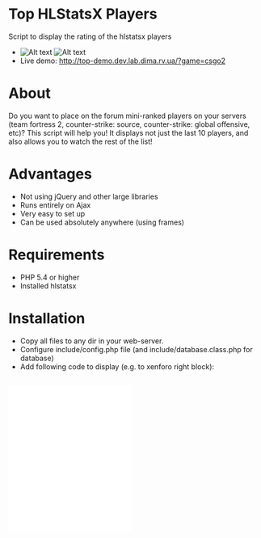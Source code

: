 # Top HLStatsX Players
Script to display the rating of the hlstatsx players

- ![Alt text](http://top-demo.dev.lab.dima.rv.ua/images/1.png "Screenshot 1") ![Alt text](http://top-demo.dev.lab.dima.rv.ua/images/2.png "Screenshot 2")
- Live demo: http://top-demo.dev.lab.dima.rv.ua/?game=csgo2


# About
Do you want to place on the forum mini-ranked players on your servers (team fortress 2, counter-strike: source, counter-strike: global offensive, etc)?
This script will help you!
It displays not just the last 10 players, and also allows you to watch the rest of the list!

# Advantages
* Not using jQuery and other large libraries
* Runs entirely on Ajax
* Very easy to set up
* Can be used absolutely anywhere (using frames)

# Requirements 
* PHP 5.4 or higher
* Installed hlstatsx

# Installation
* Copy all files to any dir in your web-server.
* Configure include/config.php file (and include/database.class.php for database)
* Add following code to display (e.g. to xenforo right block):
<code>
<iframe src="PATH_TO_SCRIPT/?game=GAME_TYPE" width="245" height="290" frameborder="0" scrolling="no">
</iframe>
</code>
